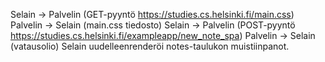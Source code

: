 Selain -> Palvelin (GET-pyyntö https://studies.cs.helsinki.fi/main.css)
Palvelin -> Selain (main.css tiedosto)
Selain -> Palvelin (POST-pyyntö https://studies.cs.helsinki.fi/exampleapp/new_note_spa)
Palvelin -> Selain (vatausolio)
Selain uudelleenrenderöi notes-taulukon muistiinpanot.
